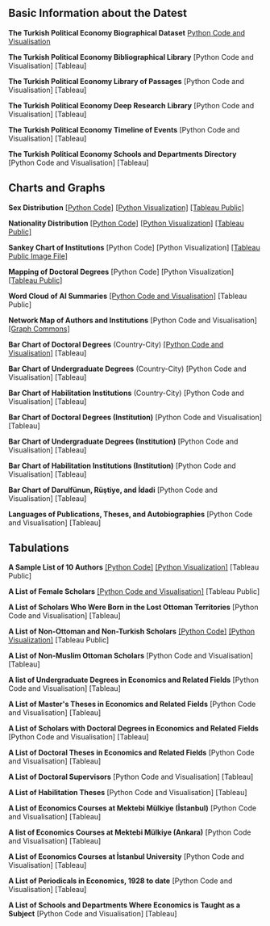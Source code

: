 ## Basic Information about the Datest
**The Turkish Political Economy Biographical Dataset**
[Python Code and Visualisation](https://github.com/sekerefe/TRPolEcon_Public/blob/main/jupyter_files_of_visualisations/biographical_library_info.ipynb)

**The Turkish Political Economy Bibliographical Library** [Python Code and Visualisation] [Tableau]

**The Turkish Political Economy Library of Passages** [Python Code and Visualisation] [Tableau]

**The Turkish Political Economy Deep Research Library** [Python Code and Visualisation] [Tableau]

**The Turkish Political Economy Timeline of Events** [Python Code and Visualisation] [Tableau]

**The Turkish Political Economy Schools and Departments Directory** [Python Code and Visualisation] [Tableau]

## Charts and Graphs
**Sex Distribution** 
[[Python Code]](https://github.com/sekerefe/TRPolecon/blob/main/visualizations_code/sex_distribution.py) [[Python Visualization]](https://github.com/sekerefe/TRPolecon/blob/main/visualizations_output/sex_distribution_pie_chart.png) [[Tableau Public]](https://public.tableau.com/views/TheTurkishPoliticalEconomyDatabase-SexDistribution/TheTurkishPoliticalEconomyDatabase-SexDistribution?:language=en-US&:sid=&:redirect=auth&:display_count=n&:origin=viz_share_link)

**Nationality Distribution** 
[[Python Code]](https://github.com/sekerefe/TRPolecon/blob/main/visualizations_code/nationality_distribution.py) [[Python Visualization]](https://github.com/sekerefe/TRPolecon/blob/main/visualizations_output/nationality_distribution.png) [[Tableau Public]](https://public.tableau.com/views/TheTurkishPoliticalEconomyDatabaseWorkbook-NationalityDistribution/Dashboard1?:language=en-US&:sid=&:redirect=auth&:display_count=n&:origin=viz_share_link)

**Sankey Chart of Institutions** 
[Python Code] [Python Visualization] [[Tableau Public Image File]](https://public.tableau.com/views/SankeyChart_17518183484840/SankeyChart-TheTurkishPoliticalEconomyDatabase?:language=en-US&:sid=&:redirect=auth&:display_count=n&:origin=viz_share_link)

**Mapping of Doctoral Degrees** 
[Python Code] [Python Visualization] [[Tableau Public]](https://public.tableau.com/views/MappingofDoctoralDegrees-TheTurkishPoliticalEconomyDatabase/Dashboard1?:language=en-US&:sid=&:redirect=auth&:display_count=n&:origin=viz_share_link)

**Word Cloud of AI Summaries** 
[[Python Code and Visualisation]](https://github.com/sekerefe/TRPolEcon_Public/blob/main/ai_word_cloud.ipynb) [Tableau Public]

**Network Map of Authors and Institutions** 
[Python Code and Visualisation] [[Graph Commons]](https://graphcommons.com/graphs/803e84ac-062d-48ec-b0f2-816fc529f01d)

**Bar Chart of Doctoral Degrees** (Country-City) [\[Python Code and Visualisation\]](https://github.com/sekerefe/TRPolEcon_Public/blob/main/ai_word_cloud.ipynb) [Tableau]

**Bar Chart of Undergraduate Degrees** (Country-City) [Python Code and Visualisation] [Tableau]

**Bar Chart of Habilitation Institutions** (Country-City) [Python Code and Visualisation] [Tableau]

**Bar Chart of Doctoral Degrees (Institution)** [Python Code and Visualisation] [Tableau]

**Bar Chart of Undergraduate Degrees (Institution)** [Python Code and Visualisation] [Tableau]

**Bar Chart of Habilitation Institutions (Institution)** [Python Code and Visualisation] [Tableau]

**Bar Chart of Darulfünun, Rüştiye, and İdadi** [Python Code and Visualisation] [Tableau]

**Languages of Publications, Theses, and Autobiographies** [Python Code and Visualisation] [Tableau]

## Tabulations
**A Sample List of 10 Authors** 
[[Python Code]](https://github.com/sekerefe/TRPolecon/blob/main/visualizations_code/sample_list_of_authors.py) [[Python Visualization]](https://github.com/sekerefe/TRPolecon/blob/main/visualizations_output/sample_authors_list.md) [Tableau Public]

**A List of Female Scholars** [[Python Code and Visualisation]](https://github.com/sekerefe/TRPolEcon_Public/blob/main/female_authors.ipynb) [Tableau Public]

**A List of Scholars Who Were Born in the Lost Ottoman Territories** [Python Code and Visualisation] [Tableau]

**A List of Non-Ottoman and Non-Turkish Scholars** [[Python Code]](https://github.com/sekerefe/TRPolecon/blob/main/visualizations_code/non-turkish_non-ottoman.py) [[Python Visualization]](https://github.com/sekerefe/TRPolecon/blob/main/visualizations_output/non-turkish_non-ottoman.md) [Tableau Public]

**A List of Non-Muslim Ottoman Scholars** [Python Code and Visualisation] [Tableau]

**A list of Undergraduate Degrees in Economics and Related Fields** [Python Code and Visualisation] [Tableau]

**A List of Master's Theses in Economics and Related Fields** [Python Code and Visualisation] [Tableau]

**A List of Scholars with Doctoral Degrees in Economics and Related Fields** [Python Code and Visualisation] [Tableau]

**A List of Doctoral Theses in Economics and Related Fields** [Python Code and Visualisation] [Tableau]

**A List of Doctoral Supervisors** [Python Code and Visualisation] [Tableau]

**A List of Habilitation Theses** [Python Code and Visualisation] [Tableau]

**A List of Economics Courses at Mektebi Mülkiye (İstanbul)** [Python Code and Visualisation] [Tableau]

**A list of Economics Courses at Mektebi Mülkiye (Ankara)** [Python Code and Visualisation] [Tableau]

**A List of Economics Courses at İstanbul University** [Python Code and Visualisation] [Tableau]

**A List of Periodicals in Economics, 1928 to date** [Python Code and Visualisation] [Tableau]

**A List of Schools and Departments Where Economics is Taught as a Subject** [Python Code and Visualisation] [Tableau]